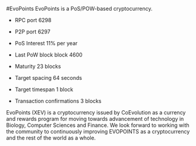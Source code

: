 #EvoPoints
EvoPoints is a PoS/POW-based cryptocurrency.

- RPC port	6298
- P2P port	6297

- PoS Interest	11% per year
- Last PoW block	block 4600
- Maturity	23 blocks
- Target spacing	64 seconds
- Target timespan	1 block
- Transaction confirmations	3 blocks

EvoPoints (XEV) is a cryptocurrency issued by CoEvolution as a currency and rewards program for moving
towards advancement of technology in Biology, Computer Sciences and Finance. We look forward to working with
the community to continuously improving EVOPOINTS as a cryptocurrency and the rest of the world as a whole.
